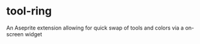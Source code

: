# tool-ring
An Aseprite extension allowing for quick swap of tools and colors via a on-screen widget
